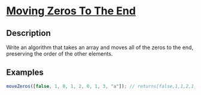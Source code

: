 # [Moving Zeros To The End](https://www.codewars.com/kata/moving-zeros-to-the-end)

## Description

Write an algorithm that takes an array and moves all of the zeros to the end, preserving the order of the other elements.

## Examples

```js
moveZeros([false, 1, 0, 1, 2, 0, 1, 3, "a"]); // returns[false,1,1,2,1,3,"a",0,0]
```
